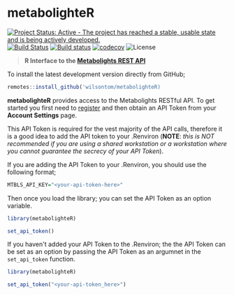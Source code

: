 # metabolighteR

[![Project Status: Active - The project has reached a stable, usable state and is being actively developed.](http://www.repostatus.org/badges/latest/active.svg)](http://www.repostatus.org/#active) [![Build Status](https://travis-ci.org/wilsontom/metabolighteR.svg?branch=master)](https://travis-ci.org/wilsontom/metabolighteR) [![Build status](https://ci.appveyor.com/api/projects/status/ip7naqupctsmqvc2/branch/master?svg=true)](https://ci.appveyor.com/project/wilsontom/metabolighter/branch/master) [![codecov](https://codecov.io/gh/wilsontom/metabolighteR/branch/master/graph/badge.svg)](https://codecov.io/gh/wilsontom/metabolighteR) ![License](https://img.shields.io/badge/license-GNU%20GPL%20v3.0-blue.svg "GNU GPL v3.0")

> __R Interface to the [Metabolights REST API](https://www.ebi.ac.uk/metabolights/ws/api/spec.html)__

To install the latest development version directly from GitHub;

```r
remotes::install_github('wilsontom/metabolighteR)
```

**metabolighteR** provides access to the Metabolights RESTful API. To get started you first need to [register](https://www.ebi.ac.uk/metabolights/newAccount) and then obtain an API Token from your **Account Settings** page.

This API Token is required for the vest majority of the API calls, therefore it is a good idea to add the API token to your .Renviron (**NOTE**: *this is NOT recommended if you are using a shared workstation or a workstation where you cannot guarantee the secrecy of your API Token*). 

If you are adding the API Token to your .Renviron, you should use the following format;

```r
MTBLS_API_KEY="<your-api-token-here>"
```

Then once you load the library; you can set the API Token as an option variable. 

```r
library(metabolighteR)

set_api_token()
```

If you haven't added your API Token to the .Renviron; the the API Token can be set as an option by passing the API Token as an argumnet in the `set_api_token` function.

```r
library(metabolighteR)

set_api_token("<your-api-token_here>")
```



